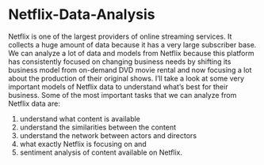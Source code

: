 # Netflix-Data-Analysis
Netflix is one of the largest providers of online streaming services. It collects a huge amount of data because it has a very large subscriber base. We can analyze a lot of data and models from Netflix because this platform has consistently focused on changing business needs by shifting its business model from on-demand DVD movie rental and now focusing a lot about the production of their original shows. I’ll take a look at some very important models of Netflix data to understand what’s best for their business. Some of the most important tasks that we can analyze from Netflix data are:  
1. understand what content is available 
2. understand the similarities between the content 
3. understand the network between actors and directors 
4. what exactly Netflix is focusing on and 
5. sentiment analysis of content available on Netflix.
